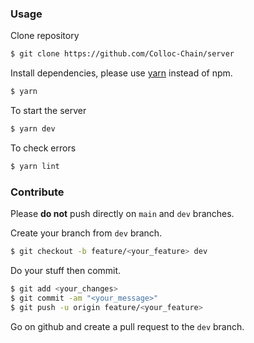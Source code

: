 ### Usage

Clone repository

```bash
$ git clone https://github.com/Colloc-Chain/server
```

Install dependencies, please use [yarn](https://classic.yarnpkg.com/en/docs/install/#debian-stable) instead of npm.

```bash
$ yarn
```

To start the server

```bash
$ yarn dev
```

To check errors

```bash
$ yarn lint
```

### Contribute

Please **do not** push directly on `main` and `dev` branches.

Create your branch from `dev` branch.

```bash
$ git checkout -b feature/<your_feature> dev
```

Do your stuff then commit.

```bash
$ git add <your_changes>
$ git commit -am "<your_message>"
$ git push -u origin feature/<your_feature>
```

Go on github and create a pull request to the `dev` branch.
